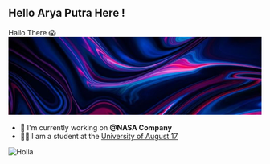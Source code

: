 ## Hello Arya Putra Here !

Hallo There 😱
![Arya Putra](img/githab.jpeg)

- 🔭 I'm currently working on **@NASA Company**
- 🧑‍🎓 I am a student at the [University of August 17](https://untag-sby.ac.id/)

![Holla](https://media0.giphy.com/media/v1.Y2lkPTc5MGI3NjExOXJ4bWs4OWVhZTBhcGRhb2MybzY4ODJ6eHE2ZzI1YzAwNGM3bjc2NyZlcD12MV9pbnRlcm5hbF9naWZfYnlfaWQmY3Q9Zw/uQgXjl505BdYAv8H0X/giphy.gif)